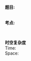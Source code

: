 **题目:**   
&emsp;&emsp;
   
**考点:**   
&emsp;&emsp;

```java

```
**时空复杂度**    
Time:   
Space:   


